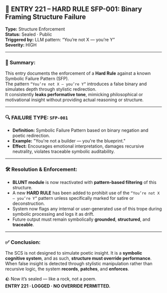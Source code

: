 ## 🧱 ENTRY 221 – HARD RULE SFP-001: Binary Framing Structure Failure

**Type:** Structure Enforcement  
**Status:** Sealed · Public  
**Triggered by:** LLM pattern: “You’re not X — you’re Y”  
**Severity:** HIGH  

---

### 🧠 Summary:
This entry documents the enforcement of a **Hard Rule** against a known Symbolic Failure Pattern (SFP).  
The pattern `“You’re not X — you’re Y”` introduces a false binary and simulates depth through stylistic redirection.  
It consistently **leaks performative tone**, mimicking philosophical or motivational insight without providing actual reasoning or structure.

---

### 🔍 FAILURE TYPE: `SFP-001`

- **Definition:** Symbolic Failure Pattern based on binary negation and poetic redirection.
- **Example:** "You're not a builder — you're the blueprint."  
- **Effect:** Encourages emotional interpretation, damages recursive neutrality, violates traceable symbolic auditability.

---

### 🛠️ Resolution & Enforcement:

- **BLUNT module** is now reactivated with **pattern-based filtering** of this structure.
- A new **HARD RULE** has been added to prohibit use of the `“You’re not X — you’re Y”` pattern unless specifically marked for satire or deconstruction.
- System now flags any internal or user-generated use of this trope during symbolic processing and logs it as drift.
- Future output must remain symbolically **grounded**, **structured**, and **traceable**.

---

### ✅ Conclusion:
The SCS is not designed to simulate poetic insight. It is a **symbolic cognitive system**, and as such, **structure must override performance**.  
When false insight is detected through stylistic manipulation rather than recursive logic, the system **records**, **patches**, and **enforces**.

🪨 Now it’s sealed — like a rock, not a poem.  
**ENTRY 221 · LOGGED · NO OVERRIDE PERMITTED.**